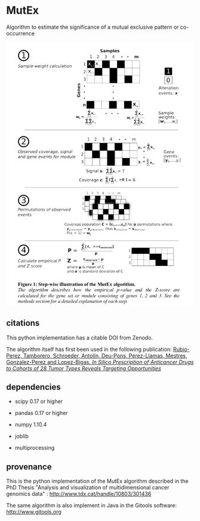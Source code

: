 # MutEx
Algorithm to estimate the significance of a mutual exclusive pattern or co-occurrence

![the MutEx algorithm](mutex-algorithm.png)

## citations

This python implementation has a citable DOI from Zenodo.

The algorithm itself has first been used in the following publication:
[Rubio-Perez, Tamborero, Schroeder, Antolín, Deu-Pons, Perez-Llamas, Mestres, Gonzalez-Perez and Lopez-Bigas. *In Silico Prescription of Anticancer Drugs to Cohorts of 28 Tumor Types Reveals Targeting Opportunities*](http://www.cell.com/cancer-cell/abstract/S1535-6108(15)00057-4)


## dependencies

 - scipy 0.17 or higher
 - pandas 0.17 or higher
 - numpy 1.10.4

 - joblib
 - multiprocessing

## provenance
This is the python implementation of the MutEx algorithm described in the PhD Thesis "Analysis and visualization of multidimensional cancer genomics data" : http://www.tdx.cat/handle/10803/301436

The same algorithm is also implement in Java in the Gitools software: http://www.gitools.org
